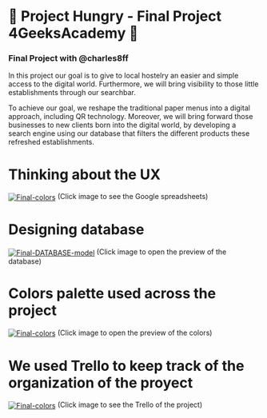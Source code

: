 # 🍔 Project Hungry - Final Project 4GeeksAcademy 🍴
### Final Project with @charles8ff

In this project our goal is to give to local hostelry an easier and simple access to the digital world. Furthermore, we will bring visibility 
to those little establishments through our searchbar.

To achieve our goal, we reshape the traditional paper menus into a digital approach, including QR technology. Moreover, we will bring forward 
those businesses to new clients born into the digital world, by developing a search engine using our database that filters the different products
these refreshed establishments.

# Thinking about the UX
<a href="https://docs.google.com/spreadsheets/d/1GkgkEOZP4fDDO_FT29dnPJT-r2ZatEt_L4DRrKOZQ4c/edit?usp=sharing"><img align="center" src="https://i.imgur.com/yBCpAT6.png" alt="Final-colors" alt="database" border="0" /></a>
(Click image to see the Google spreadsheets)

# Designing database
<a href="https://app.quickdatabasediagrams.com/#/d/CYSjvQ"><img align="center" src="https://i.imgur.com/evpMqPK.jpg" alt="Final-DATABASE-model" alt="database" border="0" /></a>
(Click image to open the preview of the database)

# Colors palette used across the project
<a href="https://coolors.co/191919-cdcdcd-ffffff-f44708-ed750b-f6b983-58c7e0"><img align="center" src="https://i.imgur.com/jgF5msE.png" alt="Final-colors" alt="database" border="0" /></a>
(Click image to open the preview of the colors)

# We used Trello to keep track of the organization of the proyect
<a href="https://trello.com/b/qZXdt2L6/proyecto-hambre-%F0%9F%8D%94"><img align="center" src="https://i.imgur.com/RbU9LYg.jpg" alt="Final-colors" alt="database" border="0" /></a>
(Click image to see the Trello of the project)
